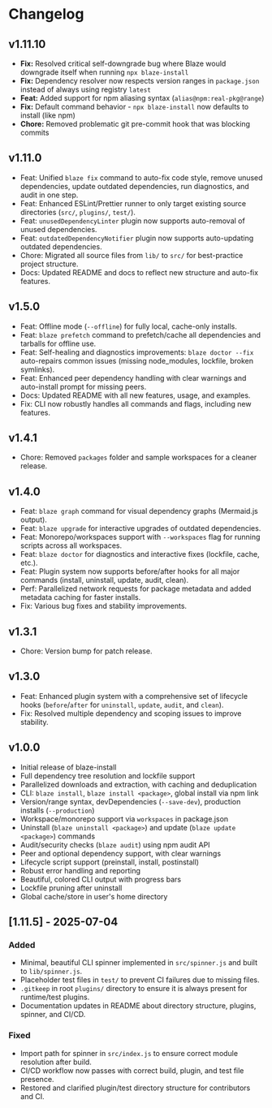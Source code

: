 # Changelog

## v1.11.10

- **Fix:** Resolved critical self-downgrade bug where Blaze would downgrade itself when running `npx blaze-install`
- **Fix:** Dependency resolver now respects version ranges in `package.json` instead of always using registry `latest`
- **Feat:** Added support for npm aliasing syntax (`alias@npm:real-pkg@range`)
- **Fix:** Default command behavior - `npx blaze-install` now defaults to install (like npm)
- **Chore:** Removed problematic git pre-commit hook that was blocking commits

## v1.11.0

- Feat: Unified `blaze fix` command to auto-fix code style, remove unused dependencies, update outdated dependencies, run diagnostics, and audit in one step.
- Feat: Enhanced ESLint/Prettier runner to only target existing source directories (`src/`, `plugins/`, `test/`).
- Feat: `unusedDependencyLinter` plugin now supports auto-removal of unused dependencies.
- Feat: `outdatedDependencyNotifier` plugin now supports auto-updating outdated dependencies.
- Chore: Migrated all source files from `lib/` to `src/` for best-practice project structure.
- Docs: Updated README and docs to reflect new structure and auto-fix features.

## v1.5.0

- Feat: Offline mode (`--offline`) for fully local, cache-only installs.
- Feat: `blaze prefetch` command to prefetch/cache all dependencies and tarballs for offline use.
- Feat: Self-healing and diagnostics improvements: `blaze doctor --fix` auto-repairs common issues (missing node_modules, lockfile, broken symlinks).
- Feat: Enhanced peer dependency handling with clear warnings and auto-install prompt for missing peers.
- Docs: Updated README with all new features, usage, and examples.
- Fix: CLI now robustly handles all commands and flags, including new features.

## v1.4.1

- Chore: Removed `packages` folder and sample workspaces for a cleaner release.

## v1.4.0

- Feat: `blaze graph` command for visual dependency graphs (Mermaid.js output).
- Feat: `blaze upgrade` for interactive upgrades of outdated dependencies.
- Feat: Monorepo/workspaces support with `--workspaces` flag for running scripts across all workspaces.
- Feat: `blaze doctor` for diagnostics and interactive fixes (lockfile, cache, etc.).
- Feat: Plugin system now supports before/after hooks for all major commands (install, uninstall, update, audit, clean).
- Perf: Parallelized network requests for package metadata and added metadata caching for faster installs.
- Fix: Various bug fixes and stability improvements.

## v1.3.1

- Chore: Version bump for patch release.

## v1.3.0

- Feat: Enhanced plugin system with a comprehensive set of lifecycle hooks (`before`/`after` for `uninstall`, `update`, `audit`, and `clean`).
- Fix: Resolved multiple dependency and scoping issues to improve stability.

## v1.0.0

- Initial release of blaze-install
- Full dependency tree resolution and lockfile support
- Parallelized downloads and extraction, with caching and deduplication
- CLI: `blaze install`, `blaze install <package>`, global install via npm link
- Version/range syntax, devDependencies (`--save-dev`), production installs (`--production`)
- Workspace/monorepo support via `workspaces` in package.json
- Uninstall (`blaze uninstall <package>`) and update (`blaze update <package>`) commands
- Audit/security checks (`blaze audit`) using npm audit API
- Peer and optional dependency support, with clear warnings
- Lifecycle script support (preinstall, install, postinstall)
- Robust error handling and reporting
- Beautiful, colored CLI output with progress bars
- Lockfile pruning after uninstall
- Global cache/store in user's home directory

## [1.11.5] - 2025-07-04
### Added
- Minimal, beautiful CLI spinner implemented in `src/spinner.js` and built to `lib/spinner.js`.
- Placeholder test files in `test/` to prevent CI failures due to missing files.
- `.gitkeep` in root `plugins/` directory to ensure it is always present for runtime/test plugins.
- Documentation updates in README about directory structure, plugins, spinner, and CI/CD.

### Fixed
- Import path for spinner in `src/index.js` to ensure correct module resolution after build.
- CI/CD workflow now passes with correct build, plugin, and test file presence.
- Restored and clarified plugin/test directory structure for contributors and CI.

